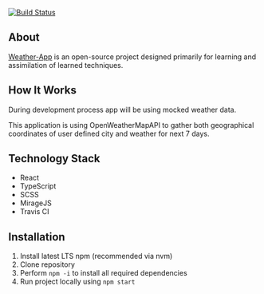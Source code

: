 [![Build Status](https://www.travis-ci.com/codrill/weather-app.svg?branch=develop)](https://www.travis-ci.com/github/codrill/weather-app)

## About

[Weather-App](https://codrill.github.io/weather-app/) is an open-source project designed primarily for learning and assimilation of learned techniques.

## How It Works

During development process app will be using mocked weather data.

This application is using OpenWeatherMapAPI to gather both geographical coordinates of user defined city and weather for next 7 days.

## Technology Stack 
- React 
- TypeScript
- SCSS
- MirageJS
- Travis CI

## Installation

1. Install latest LTS npm (recommended via nvm)
2. Clone repository
3. Perform `npm -i` to install all required dependencies
4. Run project locally using `npm start`

